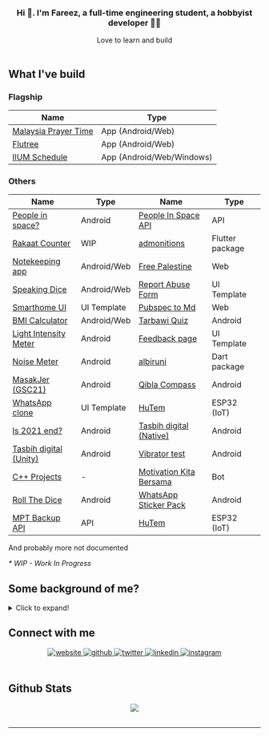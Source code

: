 ### <div align="center">Hi :wave:. I'm Fareez, a full-time engineering student, a hobbyist developer 👨‍💻 </div>

<div align="center">Love to learn and build</div>

<br/>

## What I've build

### Flagship

| Name                                                       | Type                      |
| ---------------------------------------------------------- | ------------------------- |
| [Malaysia Prayer Time](../../../app_waktu_solat_malaysia/) | App (Android/Web)         |
| [Flutree](../../../linktree-clone-flutter)                 | App (Android/Web)         |
| [IIUM Schedule](../../../iium_schedule)                    | App (Android/Web/Windows) |

### Others

| Name                                                    | Type        | Name                                                                  | Type            |
| ------------------------------------------------------- | ----------- | --------------------------------------------------------------------- | --------------- |
| [People in space?](../../../people_in_space)            | Android     | [People In Space API](../../../astros-api)                            | API             |
| [Rakaat Counter](../../../rakaat_counter)               | WIP         | [admonitions](../../../admonitions)                                   | Flutter package |
| [Notekeeping app](../../../flutnotes)                   | Android/Web | [Free Palestine](../../../free_palestine)                             | Web             |
| [Speaking Dice](../../../speaking_dice)                 | Android/Web | [Report Abuse Form](../../../google_report_abuse)                     | UI Template     |
| [Smarthome UI](../../../smarthome_ui_flutter)           | UI Template | [Pubspec to Md](../../../pubspec_to_md)                               | Web             |
| [BMI Calculator](../../../bmi_calculator-Flutter)       | Android/Web | [Tarbawi Quiz](../../../Tarbawi-2.0-quiz-Unity)                       | Android         |
| [Light Intensity Meter](../../../light_lux_flutter)     | Android     | [Feedback page](../../../flutter_feedback_ui_by_neecoder_x)           | UI Template     |
| [Noise Meter](../../../noise_meter_flutter)             | Android     | [albiruni](../../../albiruni)                                         | Dart package    |
| [MasakJer (GSC21)](../../../flutter_sc_masakjer)        | Android     | [Qibla Compass](../../../qiblah_flutter)                              | Android         |
| [WhatsApp clone](../../../wa_clone_ui_flutter)          | UI Template | [HuTem](../../../PlatformIO-Projects/tree/main/DH11%20ESP%20Firebase) | ESP32 (IoT)     |
| [Is 2021 end?](../../../Is-2020-end)                    | Android     | [Tasbih digital (Native)](../../../Tasbih-Digital-Android)            | Android         |
| [Tasbih digital (Unity)](../../../Tasbih-Digital-Unity) | Android     | [Vibrator test](../../../Vibrator-PhoneTest-Unity)                    | Android         |
| [C++ Projects](../../../cpp_Project)                    | -           | [Motivation Kita Bersama](../../../motivation-quote-bot-Telegram)     | Bot             |
| [Roll The Dice](../../../Roll-Dice-Unity)               | Android     | [WhatsApp Sticker Pack](../../../Android-my-WhatsApp-Sticker)         | Android         |
| [MPT Backup API](../../../mpt-backup-api)               | API         | [HuTem](../../../PlatformIO-Projects/tree/main/DH11%20ESP%20Firebase) | ESP32 (IoT)     |

And probably more not documented

_\* WIP - Work In Progress_

## Some background of me?

<details>
    <summary>Click to expand!</summary>

Alright here we go:

- First programming language I learned was javascript when I was in primary-secondary school [iirc](https://www.dictionary.com/browse/iirc#:~:text=IIRC%20is%20an%20internet%20abbreviation,not%20be%20100%25%20sure%20of.). At that time, I had just gotten access to the Internet, so I stumbled across [Khan](https://www.khanacademy.org/) Academy](https://www.khanacademy.org/), where I started learning math and programming. I didn't manage to finish the whole course because it's boring hahahah.
- In form 4, when I in MRSM, we have subject called Computer Science iirc. We learn on Visual Basic .NET. Subjek paling favourite tapi kelas seminggu sekali je, pastu kdg2 cikgu tk masuk arghdgh. Lps tu cikgu ganti amik alih. Lagi pishangg hahaa.
- In CFS / Asasi IIUM, we learn C. Then, in first year degree we learn C++. Dua2 ni menarik and markah alhamdulillah gempak hhaha
- My first app was [Malaysian WhatsApp Sticker packs](https://play.google.com/store/apps/details?id=com.sticker.WAMalaysianStickers).Urm, why that app? At that time, I have 0 knowledge of Android (native) app development. Still, WhatsApp has its official [source code](https://github.com/WhatsApp/stickers), so I yoink the code and replace all assets. Yea, that's my first baby step in development.
- I am also starting Unity game development after watching [Dani's video](https://www.youtube.com/watch?v=HPmD9I2b7L8). I feel like, "Waa, that's cool." And yea, I found many tutorials online that keep boosting my motivation for development. I released quite a few apps with Unity (yea, apps, not games, hehe). The sad part is now I stopped developing with Unity. Perhaps one day I'll come back, who knows?
- I developed most of my apps in Flutter. So, why did I choose [Flutter](https://flutter.dev/)? It's easy to learn and understand, and the language & syntax are easy to grasp. Things Flutter can do over native is the ability to publish apps for multiple platforms, e.g.: Android, Web, and Desktop. For beginners, I recommend Flutter.
- I wouldn't say I liked web development that much; to be honest, it is somewhat dull and difficult to learn for me. But, for things that require me to do web development stuff, I didn't hesitate to learn and explore more.
- I love tinkering with microcontrollers and electronics. I've been using Arduino, ESP32, ESP8266, Raspberry Pi, Raspberry Pi Pico, micro:bit etc. I'll look forward to trying others like stm32 etc.

  </details>

## Connect with me

<div align="center">
<a href="https://iqfareez.com" target="_blank">
<img src=https://img.shields.io/badge/website-%2324292e.svg?&style=for-the-badge&logo=googlechrome&logoColor=white alt=website style="margin-bottom: 5px;" />
</a>
<a href="../../.." target="_blank">
<img src=https://img.shields.io/badge/github-%2324292e.svg?&style=for-the-badge&logo=github&logoColor=white alt=github style="margin-bottom: 5px;" />
</a>
<a href="https://twitter.com/iqfareez" target="_blank">
<img src=https://img.shields.io/badge/twitter-%2300acee.svg?&style=for-the-badge&logo=twitter&logoColor=white alt=twitter style="margin-bottom: 5px;" />
</a>
<a href="https://linkedin.com/in/iqfareez" target="_blank">
<img src=https://img.shields.io/badge/linkedin-%231E77B5.svg?&style=for-the-badge&logo=linkedin&logoColor=white alt=linkedin style="margin-bottom: 5px;" />
</a>
<a href="https://instagram.com/iqfareez" target="_blank">
<img src=https://img.shields.io/badge/instagram-%23fb3958.svg?&style=for-the-badge&logo=instagram&logoColor=white alt=instagram style="margin-bottom: 5px;" />
</a>  
</div>

<br/>

## Github Stats

<div align="center"><img src="https://github-readme-stats.vercel.app/api?username=iqfareez&show_icons=true&count_private=true" align="center" /></div>
<br />

---

<!-- <div align="center">Generated using <a href="https://profilinator.rishav.dev/" target="_blank">Github Profilinator</a></div> -->
